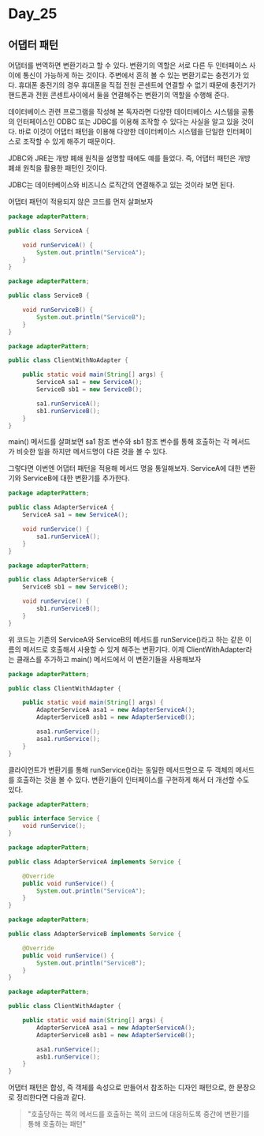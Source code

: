 # Day_25

## 어댑터 패턴

어댑터를 번역하면 변환기라고 할 수 있다. 변환기의 역할은 서로 다른 두 인터페이스 사이에 통신이 가능하게 하는 것이다. 주변에서 흔히 볼 수 있는 변환기로는 충전기가 있다. 휴대폰 충전기의 경우 휴대폰을 직접 전원 콘센트에 연결할 수 없기 때문에 충전기가 핸드폰과 전원 콘센트사이에서 둘을 연결해주는 변환기의 역할을 수행해 준다.

데이터베이스 관련 프로그램을 작성해 본 독자라면 다양한 데이터베이스 시스템을 공통의 인터페이스인  ODBC 또는 JDBC를 이용해 조작할 수 있다는 사실을 알고 있을 것이다. 바로 이것이 어댑터 패턴을 이용해 다양한 데이터베이스 시스템을 단일한 인터페이스로 조작할 수 있게 해주기 때문이다.

JDBC와 JRE는 개방 폐쇄 원칙을 설명할 때에도 예를 들었다. 즉, 어댑터 패턴은 개방 폐쇄 원칙을 활용한 패턴인 것이다.

JDBC는 데이터베이스와 비즈니스 로직간의 연결해주고 있는 것이라 보면 된다.

어댑터 패턴이 적용되지 않은 코드를 먼저 살펴보자

```java
package adapterPattern;

public class ServiceA {

    void runServiceA() {
        System.out.println("ServiceA");
    }
}
```

```java
package adapterPattern;

public class ServiceB {

    void runServiceB() {
        System.out.println("ServiceB");
    }
}
```

```java
package adapterPattern;

public class ClientWithNoAdapter {

    public static void main(String[] args) {
        ServiceA sa1 = new ServiceA();
        ServiceB sb1 = new ServiceB();

        sa1.runServiceA();
        sb1.runServiceB();
    }
}
```

main() 메서드를 살펴보면 sa1 참조 변수와 sb1 참조 변수를 통해 호출하는 각 메서드가 비슷한 일을 하지만 메서드명이 다른 것을 볼 수 있다. 

그렇다면 이번엔 어댑터 패턴을 적용해 메서드 명을 통일해보자. ServiceA에 대한 변환기와 ServiceB에 대한 변환기를 추가한다. 

```java
package adapterPattern;

public class AdapterServiceA {
    ServiceA sa1 = new ServiceA();

    void runService() {
        sa1.runServiceA();
    }
}
```

```java
package adapterPattern;

public class AdapterServiceB {
    ServiceB sb1 = new ServiceB();

    void runService() {
        sb1.runServiceB();
    }
}
```

위 코드는 기존의 ServiceA와 ServiceB의 메서드를 runService()라고 하는 같은 이름의 메서드로 호출해서 사용할 수 있게 해주는 변환기다. 이제 ClientWithAdapter라는 클래스를 추가하고 main() 메서드에서 이 변환기들을 사용해보자

```java
package adapterPattern;

public class ClientWithAdapter {

    public static void main(String[] args) {
        AdapterServiceA asa1 = new AdapterServiceA();
        AdapterServiceB asb1 = new AdapterServiceB();

        asa1.runService();
        asa1.runService();
    }
}
```

클라이언트가 변환기를 통해  runService()라는 동일한 메서드명으로 두 객체의 메서드를 호출하는 것을 볼 수 있다. 변환기들이 인터페이스를 구현하게 해서 더 개선할 수도 있다. 

```java
package adapterPattern;

public interface Service {
    void runService();
}
```

```java
package adapterPattern;

public class AdapterServiceA implements Service {

    @Override
    public void runService() {
        System.out.println("ServiceA");
    }
}
```

```java
package adapterPattern;

public class AdapterServiceB implements Service {

    @Override
    public void runService() {
        System.out.println("ServiceB");
    }
}
```

```java
package adapterPattern;

public class ClientWithAdapter {

    public static void main(String[] args) {
        AdapterServiceA asa1 = new AdapterServiceA();
        AdapterServiceB asb1 = new AdapterServiceB();

        asa1.runService();
        asb1.runService();
    }
}
```

어댑터 패턴은 합성, 즉 객체를 속성으로 만들어서 참조하는 디자인 패턴으로, 한 문장으로 정리한다면 다음과 같다. 

> "호출당하는 쪽의 메서드를 호출하는 쪽의 코드에 대응하도록 중간에 변환기를 통해 호출하는 패턴"
>